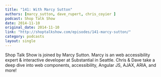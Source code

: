 ```yaml
---
title: "141: With Marcy Sutton"
authors: [marcy_sutton, dave_rupert, chris_coyier ]
podcast: Shop Talk Show
date: 2014-11-10
original_date: 2014-11-10
link: "http://shoptalkshow.com/episodes/141-marcy-sutton/"
category: podcasts
layout: single
---
```


Shop Talk Show is joined by Marcy Sutton. Marcy is an web accessibility expert & interactive developer at Substantial in Seattle. Chris & Dave take a deep dive into web components, accessibility, Angular JS, AJAX, ARIA, and more!
